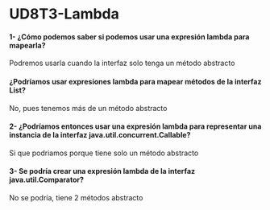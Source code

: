 # UD8T3-Lambda
#### 1- ¿Cómo podemos saber si podemos usar una expresión lambda para mapearla?
Podremos usarla cuando la interfaz solo tenga un método abstracto
#### ¿Podríamos usar expresiones lambda para mapear métodos de la interfaz List?
No, pues tenemos más de un método abstracto
#### 2- ¿Podríamos entonces usar una expresión lambda para representar una instancia de la interfaz java.util.concurrent.Callable?
Si que podriamos porque tiene solo un método abstracto
#### 3- Se podría crear una expresión lambda de la interfaz java.util.Comparator?
No se podría, tiene 2 métodos abstracto
